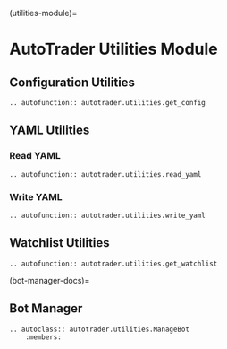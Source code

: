 (utilities-module)=
# AutoTrader Utilities Module


## Configuration Utilities
```{eval-rst}
.. autofunction:: autotrader.utilities.get_config
```




## YAML Utilities

### Read YAML
```{eval-rst}
.. autofunction:: autotrader.utilities.read_yaml
```


### Write YAML
```{eval-rst}
.. autofunction:: autotrader.utilities.write_yaml
```


## Watchlist Utilities
```{eval-rst}
.. autofunction:: autotrader.utilities.get_watchlist
```


(bot-manager-docs)=
## Bot Manager

```{eval-rst}
.. autoclass:: autotrader.utilities.ManageBot
    :members:
```

